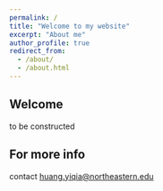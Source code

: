 ```yaml
---
permalink: /
title: "Welcome to my website"
excerpt: "About me"
author_profile: true
redirect_from: 
  - /about/
  - /about.html
---
```

Welcome
------
to be constructed

<!---
**Welcome to my website**

[this one](https://github.com/academicpages/academicpages.github.io/blob/master/_talks/2012-03-01-talk-1.md) 
![Editing a markdown file for a talk](/images/editing-talk.png)
-->

For more info
------
contact huang.yiqia@northeastern.edu

